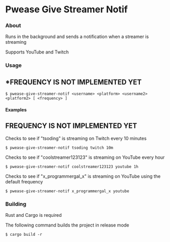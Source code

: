 # Pwease Give Streamer Notif

### About
Runs in the background and sends a notification when a streamer is streaming

Supports YouTube and Twitch

### Usage
## *FREQUENCY IS NOT IMPLEMENTED YET
```console
$ pwease-give-streamer-notif <username> <platform> <username2> <platform2> [ <frequency> ]
```
#### Examples
## FREQUENCY IS NOT IMPLEMENTED YET
Checks to see if "tsoding" is streaming on Twitch every 10 minutes
```console
$ pwease-give-streamer-notif tsoding twitch 10m
```
Checks to see if "coolstreamer123123" is streaming on YouTube every hour
```console
$ pwease-give-streamer-notif coolstreamer123123 youtube 1h
```
Checks to see if "x_programmergal_x" is streaming on YouTube using the default frequency
```console
$ pwease-give-streamer-notif x_programmergal_x youtube
```

### Building
Rust and Cargo is required

The following command builds the project in release mode
```console
$ cargo build -r
```
